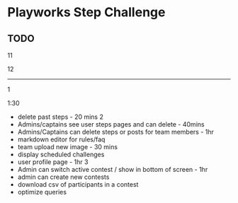# Playworks Step Challenge

## TODO

<!-- - team home page - 30 mins -->
<!-- - content pages - 20 mins -->
<!-- - step table - 20 mins -->
<!-- - create posts - 40 mins -->
<!-- - add photo atttachments for users - 20mins -->
<!-- - add photo atttachments for teams - 15mins -->
<!-- - Add team photo to team page - 15mins -->
<!-- - hook up forgot password email in prod - 15mins -->
11
<!-- - display posts - 20 mins -->
<!-- - admin page - 1hr -->
12
<!-- - challenges - 40 mins -->
<!-- - Caption optional 10 mins -->
<!-- - show daily challenge - 15mins -->
-----------------------------
<!-- - fix images - 30 mins -->
<!-- - investigate resett password - 10 mins -->
<!-- - delete shauna's duplicate account - 5 mins -->
1
<!-- - Add date picker for steps - 10mins -->
1:30
<!-- - Add date picker for challenges - 10mins -->
- delete past steps - 20 mins
2
- Admins/captains see user steps pages and can delete - 40mins
- Admins/Captains can delete steps or posts for team members - 1hr
- markdown editor for rules/faq
- team upload new image - 30 mins
- display scheduled challenges
- user profile page - 1hr
3
- Admin can switch active contest / show in bottom of screen - 1hr
- admin can create new contests
- download csv of participants in a contest
- optimize queries
